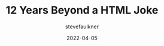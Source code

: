 ---
author: stevefaulkner
date: 2022-04-05
permalink: false
tags:
  - html
  - semantics
target_url: https://html5accessibility.com/stuff/2022/04/05/12-years-beyond-a-html-joke/
title: 12 Years Beyond a HTML Joke
---